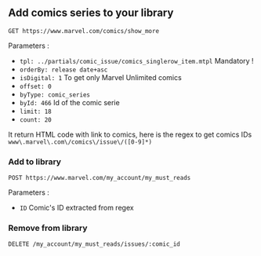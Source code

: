 ## Add comics series to your library
```
GET https://www.marvel.com/comics/show_more
```
Parameters :
  * `tpl: ../partials/comic_issue/comics_singlerow_item.mtpl` Mandatory !
  * `orderBy: release date+asc`
  * `isDigital: 1` To get only Marvel Unlimited comics
  * `offset: 0`
  * `byType: comic_series` 
  * `byId: 466` Id of the comic serie
  * `limit: 18`
  * `count: 20`

It return HTML code with link to comics, here is the regex to get comics IDs
`www\.marvel\.com\/comics\/issue\/([0-9]*)`

### Add to library
```
POST https://www.marvel.com/my_account/my_must_reads
````
Parameters :
  * `ID` Comic's ID extracted from regex
  
### Remove from library
```
DELETE /my_account/my_must_reads/issues/:comic_id
```
